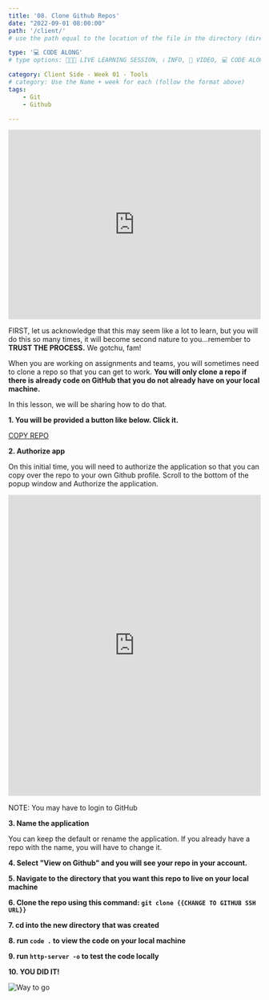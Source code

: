 ```yaml
---
title: '08. Clone Github Repos'
date: "2022-09-01 08:00:00"
path: '/client/'
# use the path equal to the location of the file in the directory (directory structure)

type: '💻 CODE ALONG'
# type options: 👩🏽‍🏫 LIVE LEARNING SESSION, ℹ️ INFO, 🎥 VIDEO, 💻 CODE ALONG, 🥼LAB, ↩️ REVIEW/NOTES, 👥 GROUP LEARNING, 👷🏼‍♂️ GROUP PROJECT, 🧠 ASSESSMENT, 📝 ASSIGNMENT

category: Client Side - Week 01 - Tools
# category: Use the Name + week for each (follow the format above)
tags: 
    - Git
    - Github

---
```

<div style="padding:75% 0 0 0;position:relative;"><iframe src="https://player.vimeo.com/video/748071461?h=8d1c0a94a4&amp;badge=0&amp;autopause=0&amp;player_id=0&amp;app_id=58479" frameborder="0" allow="autoplay; fullscreen; picture-in-picture" allowfullscreen style="position:absolute;top:0;left:0;width:100%;height:100%;" title="Clone Github Repo"></iframe></div><script src="https://player.vimeo.com/api/player.js"></script>

FIRST, let us acknowledge that this may seem like a lot to learn, but you will do this so many times, it will become second nature to you...remember to **TRUST THE PROCESS.** We gotchu, fam!

When you are working on assignments and teams, you will sometimes need to clone a repo so that you can get to work. **You will only clone a repo if there is already code on GitHub that you do not already have on your local machine.**

In this lesson, we will be sharing how to do that.

**1. You will be provided a button like below. Click it.**

<a class="rn-button btn-purple" href="https://repo-copier.netlify.app/u/codetracker-learning/clone-me" target="_blank">COPY REPO</a>

**2. Authorize app**

On this initial time, you will need to authorize the application so that you can copy over the repo to your own Github profile. Scroll to the bottom of the popup window and Authorize the application.

<div style="padding:119.14% 0 0 0;position:relative;"><iframe src="https://player.vimeo.com/video/694052966?h=92fda3bcc9&amp;badge=0&amp;autopause=0&amp;player_id=0&amp;app_id=58479" frameborder="0" allow="autoplay; fullscreen; picture-in-picture" allowfullscreen style="position:absolute;top:0;left:0;width:100%;height:100%;" title="authorize"></iframe></div><script src="https://player.vimeo.com/api/player.js"></script>

NOTE: You may have to login to GitHub

**3. Name the application**

You can keep the default or rename the application. If you already have a repo with the name, you will have to change it.

**4. Select "View on Github" and you will see your repo in your account.**

**5. Navigate to the directory that you want this repo to live on your local machine**

**6. Clone the repo using this command: `git clone {{CHANGE TO GITHUB SSH URL}}`**

**7. cd into the new directory that was created**

**8. run `code .` to view the code on your local machine**

**9. run `http-server -o` to test the code locally**

**10. YOU DID IT!**

![Way to go](https://media.giphy.com/media/H1NIKdfygAAMruqArl/giphy.gif)
